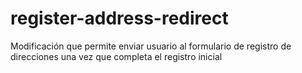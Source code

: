 # register-address-redirect
Modificación que permite enviar usuario al formulario de registro de direcciones una vez que completa el registro inicial
